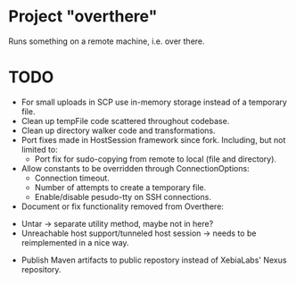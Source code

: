 # Project "overthere"
Runs something on a remote machine, i.e. over there.

# TODO
* For small uploads in SCP use in-memory storage instead of a temporary file.
* Clean up tempFile code scattered throughout codebase.
* Clean up directory walker code and transformations.
* Port fixes made in HostSession framework since fork. Including, but not limited to:
  - Port fix for sudo-copying from remote to local (file and directory).
* Allow constants to be overridden through ConnectionOptions:
  - Connection timeout.
  - Number of attempts to create a temporary file.
  - Enable/disable pesudo-tty on SSH connections.
* Document or fix functionality removed from Overthere:
 - Untar -> separate utility method, maybe not in here?
 - Unreachable host support/tunneled host session -> needs to be reimplemented in a nice way.
* Publish Maven artifacts to public repostory instead of XebiaLabs' Nexus repository.

